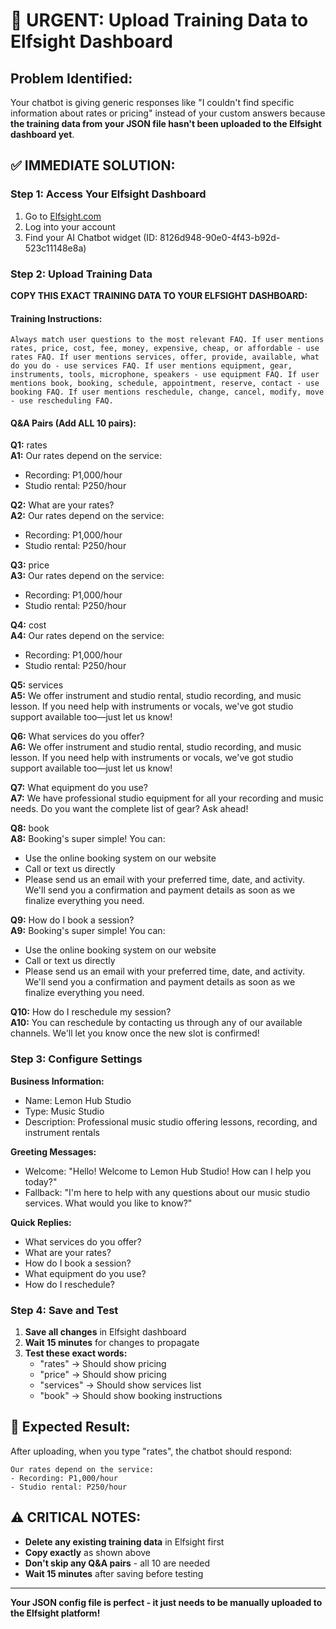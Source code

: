 # 🚨 URGENT: Upload Training Data to Elfsight Dashboard

## Problem Identified:
Your chatbot is giving generic responses like "I couldn't find specific information about rates or pricing" instead of your custom answers because **the training data from your JSON file hasn't been uploaded to the Elfsight dashboard yet**.

## ✅ IMMEDIATE SOLUTION:

### Step 1: Access Your Elfsight Dashboard
1. Go to [Elfsight.com](https://elfsight.com)
2. Log into your account
3. Find your AI Chatbot widget (ID: 8126d948-90e0-4f43-b92d-523c11148e8a)

### Step 2: Upload Training Data

**COPY THIS EXACT TRAINING DATA TO YOUR ELFSIGHT DASHBOARD:**

#### Training Instructions:
```
Always match user questions to the most relevant FAQ. If user mentions rates, price, cost, fee, money, expensive, cheap, or affordable - use rates FAQ. If user mentions services, offer, provide, available, what do you do - use services FAQ. If user mentions equipment, gear, instruments, tools, microphone, speakers - use equipment FAQ. If user mentions book, booking, schedule, appointment, reserve, contact - use booking FAQ. If user mentions reschedule, change, cancel, modify, move - use rescheduling FAQ.
```

#### Q&A Pairs (Add ALL 10 pairs):

**Q1:** rates  
**A1:** Our rates depend on the service:
- Recording: P1,000/hour
- Studio rental: P250/hour

**Q2:** What are your rates?  
**A2:** Our rates depend on the service:
- Recording: P1,000/hour
- Studio rental: P250/hour

**Q3:** price  
**A3:** Our rates depend on the service:
- Recording: P1,000/hour
- Studio rental: P250/hour

**Q4:** cost  
**A4:** Our rates depend on the service:
- Recording: P1,000/hour
- Studio rental: P250/hour

**Q5:** services  
**A5:** We offer instrument and studio rental, studio recording, and music lesson. If you need help with instruments or vocals, we've got studio support available too—just let us know!

**Q6:** What services do you offer?  
**A6:** We offer instrument and studio rental, studio recording, and music lesson. If you need help with instruments or vocals, we've got studio support available too—just let us know!

**Q7:** What equipment do you use?  
**A7:** We have professional studio equipment for all your recording and music needs. Do you want the complete list of gear? Ask ahead!

**Q8:** book  
**A8:** Booking's super simple! You can:
- Use the online booking system on our website
- Call or text us directly
- Please send us an email with your preferred time, date, and activity.
We'll send you a confirmation and payment details as soon as we finalize everything you need.

**Q9:** How do I book a session?  
**A9:** Booking's super simple! You can:
- Use the online booking system on our website
- Call or text us directly
- Please send us an email with your preferred time, date, and activity.
We'll send you a confirmation and payment details as soon as we finalize everything you need.

**Q10:** How do I reschedule my session?  
**A10:** You can reschedule by contacting us through any of our available channels. We'll let you know once the new slot is confirmed!

### Step 3: Configure Settings

**Business Information:**
- Name: Lemon Hub Studio
- Type: Music Studio
- Description: Professional music studio offering lessons, recording, and instrument rentals

**Greeting Messages:**
- Welcome: "Hello! Welcome to Lemon Hub Studio! How can I help you today?"
- Fallback: "I'm here to help with any questions about our music studio services. What would you like to know?"

**Quick Replies:**
- What services do you offer?
- What are your rates?
- How do I book a session?
- What equipment do you use?
- How do I reschedule?

### Step 4: Save and Test
1. **Save all changes** in Elfsight dashboard
2. **Wait 15 minutes** for changes to propagate
3. **Test these exact words:**
   - "rates" → Should show pricing
   - "price" → Should show pricing
   - "services" → Should show services list
   - "book" → Should show booking instructions

## 🎯 Expected Result:
After uploading, when you type "rates", the chatbot should respond:
```
Our rates depend on the service:
- Recording: P1,000/hour
- Studio rental: P250/hour
```

## ⚠️ CRITICAL NOTES:
- **Delete any existing training data** in Elfsight first
- **Copy exactly** as shown above
- **Don't skip any Q&A pairs** - all 10 are needed
- **Wait 15 minutes** after saving before testing

---

**Your JSON config file is perfect - it just needs to be manually uploaded to the Elfsight platform!**